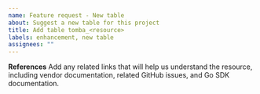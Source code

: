 ```yaml
---
name: Feature request - New table
about: Suggest a new table for this project
title: Add table tomba_<resource>
labels: enhancement, new table
assignees: ""
---
```


**References**
Add any related links that will help us understand the resource, including vendor documentation, related GitHub issues, and Go SDK documentation.
